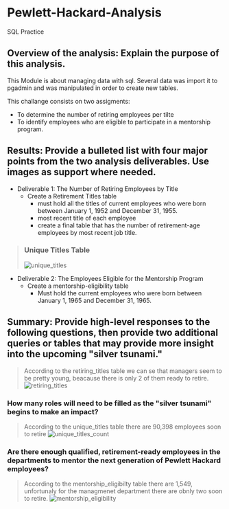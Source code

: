 # Pewlett-Hackard-Analysis
SQL Practice


## Overview of the analysis: Explain the purpose of this analysis.
This Module is about managing data with sql. Several data was import it to pgadmin and was manipulated in order to create new tables. 

This challange consists on two assigments:
- To determine the number of retiring employees per tilte
- To identify employees who are eligible to participate in a mentorship program. 

## Results: Provide a bulleted list with four major points from the two analysis deliverables. Use images as support where needed.
- Deliverable 1: The Number of Retiring Employees by Title
  - Create a Retirement Titles table 
    - must hold all the titles of current employees who were born between January 1, 1952 and December 31, 1955. 
    - most recent title of each employee
    - create a final table that has the number of retirement-age employees by most recent job title.
> ### Unique Titles Table
>  ![unique_titles](https://user-images.githubusercontent.com/37987602/140682361-b751b4cd-71f3-48a2-beb3-398df4687ce5.png)

- Deliverable 2: The Employees Eligible for the Mentorship Program
  - Create a mentorship-eligibility table 
    - Must hold the current employees who were born between January 1, 1965 and December 31, 1965.


## Summary: Provide high-level responses to the following questions, then provide two additional queries or tables that may provide more insight into the upcoming "silver tsunami."

> According to the retiring_titles table we can se that managers seem to be pretty young, beacause there is only 2 of them ready to retire. 
![retiring_titles](https://user-images.githubusercontent.com/37987602/140682757-8495c3c9-6dca-4183-b6b3-4f61ae296c46.png)


### How many roles will need to be filled as the "silver tsunami" begins to make an impact?
> According to the unique_titles table there are 90,398 employees soon to retire
> ![unique_titles_count](https://user-images.githubusercontent.com/37987602/140682391-2bc6545c-fbb7-4fb9-aa1a-b871cad5a3b9.png)

### Are there enough qualified, retirement-ready employees in the departments to mentor the next generation of Pewlett Hackard employees?
> According to the mentorship_eligibilty table there are 1,549, unfortunaly for the managmenet department there are obnly two soon to retire. 
>  ![mentorship_eligibility](https://user-images.githubusercontent.com/37987602/140683005-65ea4216-070a-43b7-a2b5-1316bae2b15a.png)

